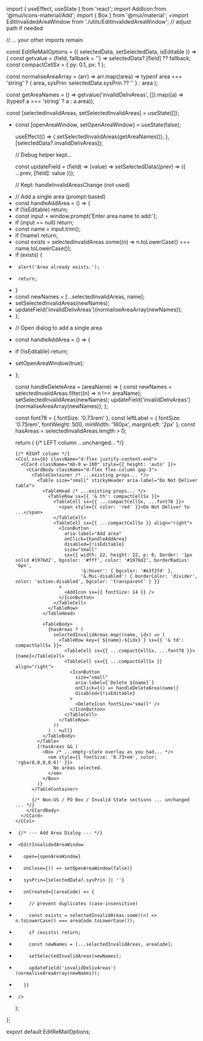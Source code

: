  import { useEffect, useState } from 'react';
 import AddIcon from '@mui/icons-material/Add';
 import { Box } from '@mui/material';
+import EditInvalidedAreaWindow from './utils/EditInvalidedAreaWindow'; // adjust path if needed

 // ... your other imports remain

 const EditReMailOptions = ({ selectedData, setSelectedData, isEditable }) => {
   const getvalue = (field, fallback = '') => selectedData?.[field] ?? fallback;
   const compactCellSx = { py: 0.1, px: 1 };

   const normaliseAreaArray = (arr) =>
     arr.map((area) =>
       typeof area === 'string' ? { area, sysPrin: selectedData.sysPrin ?? '' } : area
     );

   const getAreaNames = () =>
     getvalue('invalidDelivAreas', []).map((a) => (typeof a === 'string' ? a : a.area));

   const [selectedInvalidAreas, setSelectedInvalidAreas] = useState([]);
+  const [openAreaWindow, setOpenAreaWindow] = useState(false);

   useEffect(() => {
     setSelectedInvalidAreas(getAreaNames());
   }, [selectedData?.invalidDelivAreas]);

   // Debug helper kept…

   const updateField = (field) => (value) =>
     setSelectedData((prev) => ({ ...prev, [field]: value }));

   // Kept: handleInvalidAreasChange (not used)

-  // Add a single area (prompt-based)
-  const handleAddArea = () => {
-    if (!isEditable) return;
-    const input = window.prompt('Enter area name to add:');
-    if (input == null) return;
-    const name = input.trim();
-    if (!name) return;
-    const exists = selectedInvalidAreas.some((n) => n.toLowerCase() === name.toLowerCase());
-    if (exists) {
-      alert('Area already exists.');
-      return;
-    }
-    const newNames = [...selectedInvalidAreas, name];
-    setSelectedInvalidAreas(newNames);
-    updateField('invalidDelivAreas')(normaliseAreaArray(newNames));
-  };
+  // Open dialog to add a single area
+  const handleAddArea = () => {
+    if (!isEditable) return;
+    setOpenAreaWindow(true);
+  };

   const handleDeleteArea = (areaName) => {
     const newNames = selectedInvalidAreas.filter((n) => n !== areaName);
     setSelectedInvalidAreas(newNames);
     updateField('invalidDelivAreas')(normaliseAreaArray(newNames));
   };

   const font78 = { fontSize: '0.73rem' };
   const leftLabel = { fontSize: '0.75rem', fontWeight: 500, minWidth: '160px', marginLeft: '2px' };
   const hasAreas = selectedInvalidAreas.length > 0;

   return (
     <CRow className="d-flex justify-content-between align-items-stretch">
       {/* LEFT column ...unchanged... */}

       {/* RIGHT column */}
       <CCol xs={6} className="d-flex justify-content-end">
         <CCard className="mb-0 w-100" style={{ height: 'auto' }}>
           <CCardBody className="d-flex flex-column gap-3">
             <TableContainer /* ...existing props... */>
               <Table size="small" stickyHeader aria-label="Do Not Deliver table">
                 <TableHead /* ...existing props... */>
                   <TableRow sx={{ '& th': compactCellSx }}>
                     <TableCell sx={{ ...compactCellSx, ...font78 }}>
                       <span style={{ color: 'red' }}>Do Not Deliver to ...</span>
                     </TableCell>
                     <TableCell sx={{ ...compactCellSx }} align="right">
                       <IconButton
                         aria-label="Add area"
                         onClick={handleAddArea}
                         disabled={!isEditable}
                         size="small"
                         sx={{ width: 22, height: 22, p: 0, border: '1px solid #1976d2', bgcolor: '#fff', color: '#1976d2', borderRadius: '6px',
                               '&:hover': { bgcolor: '#e3f2fd' },
                               '&.Mui-disabled': { borderColor: 'divider', color: 'action.disabled', bgcolor: 'transparent' } }}
                       >
                         <AddIcon sx={{ fontSize: 14 }} />
                       </IconButton>
                     </TableCell>
                   </TableRow>
                 </TableHead>

                 <TableBody>
                   {hasAreas ? (
                     selectedInvalidAreas.map((name, idx) => (
                       <TableRow key={`${name}-${idx}`} sx={{ '& td': compactCellSx }}>
                         <TableCell sx={{ ...compactCellSx, ...font78 }}>{name}</TableCell>
                         <TableCell sx={{ ...compactCellSx }} align="right">
                           <IconButton
                             size="small"
                             aria-label={`Delete ${name}`}
                             onClick={() => handleDeleteArea(name)}
                             disabled={!isEditable}
                           >
                             <DeleteIcon fontSize="small" />
                           </IconButton>
                         </TableCell>
                       </TableRow>
                     ))
                   ) : null}
                 </TableBody>
               </Table>
               {!hasAreas && (
                 <Box /* ...empty-state overlay as you had... */>
                   <em style={{ fontSize: '0.73rem', color: 'rgba(0,0,0,0.6)' }}>
                     No areas selected.
                   </em>
                 </Box>
               )}
             </TableContainer>

             {/* Non-US / PO Box / Invalid State sections ... unchanged ... */}
           </CCardBody>
         </CCard>
       </CCol>

+      {/* --- Add Area Dialog --- */}
+      <EditInvalidedAreaWindow
+        open={openAreaWindow}
+        onClose={() => setOpenAreaWindow(false)}
+        sysPrin={selectedData?.sysPrin || ''}
+        onCreated={(areaCode) => {
+          // prevent duplicates (case-insensitive)
+          const exists = selectedInvalidAreas.some((n) => n.toLowerCase() === areaCode.toLowerCase());
+          if (exists) return;
+          const newNames = [...selectedInvalidAreas, areaCode];
+          setSelectedInvalidAreas(newNames);
+          updateField('invalidDelivAreas')(normaliseAreaArray(newNames));
+        }}
+      />
     </CRow>
   );
 };

 export default EditReMailOptions;
